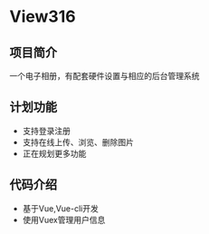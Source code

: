 # View316
## 项目简介
一个电子相册，有配套硬件设置与相应的后台管理系统
## 计划功能
+ 支持登录注册
+ 支持在线上传、浏览、删除图片
+ 正在规划更多功能 
## 代码介绍
+ 基于Vue,Vue-cli开发
+ 使用Vuex管理用户信息



